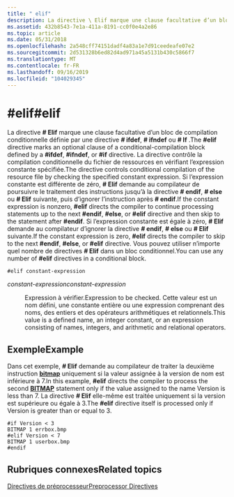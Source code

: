 ```yaml
---
title: " elif"
description: La directive \ Elif marque une clause facultative d’un bloc de compilation conditionnelle défini par une directive \ ifdef, \ ifndef ou \ if.
ms.assetid: 432b8543-7e1a-411a-8191-cc0f0e4a2e86
ms.topic: article
ms.date: 05/31/2018
ms.openlocfilehash: 2a548cff74151dadf4a83a1e7d91ceedeafe07e2
ms.sourcegitcommit: 2d531328b6ed82d4ad971a45a5131b430c5866f7
ms.translationtype: MT
ms.contentlocale: fr-FR
ms.lasthandoff: 09/16/2019
ms.locfileid: "104029345"
---
```

# <a name="elif"></a><span data-ttu-id="d83c4-103">\#elif</span><span class="sxs-lookup"><span data-stu-id="d83c4-103">\#elif</span></span>

<span data-ttu-id="d83c4-104">La directive **\# Elif** marque une clause facultative d’un bloc de compilation conditionnelle définie par une directive **\# ifdef**, **\# ifndef** ou **\# If** .</span><span class="sxs-lookup"><span data-stu-id="d83c4-104">The **\#elif** directive marks an optional clause of a conditional-compilation block defined by a **\#ifdef**, **\#ifndef**, or **\#if** directive.</span></span> <span data-ttu-id="d83c4-105">La directive contrôle la compilation conditionnelle du fichier de ressources en vérifiant l’expression constante spécifiée.</span><span class="sxs-lookup"><span data-stu-id="d83c4-105">The directive controls conditional compilation of the resource file by checking the specified constant expression.</span></span> <span data-ttu-id="d83c4-106">Si l’expression constante est différente de zéro, **\# Elif** demande au compilateur de poursuivre le traitement des instructions jusqu’à la directive **\# endif**, **\# else** ou **\# Elif** suivante, puis d’ignorer l’instruction après **\# endif**.</span><span class="sxs-lookup"><span data-stu-id="d83c4-106">If the constant expression is nonzero, **\#elif** directs the compiler to continue processing statements up to the next **\#endif**, **\#else**, or **\#elif** directive and then skip to the statement after **\#endif**.</span></span> <span data-ttu-id="d83c4-107">Si l’expression constante est égale à zéro, **\# Elif** demande au compilateur d’ignorer la directive **\# endif**, **\# else** ou **\# Elif** suivante.</span><span class="sxs-lookup"><span data-stu-id="d83c4-107">If the constant expression is zero, **\#elif** directs the compiler to skip to the next **\#endif**, **\#else**, or **\#elif** directive.</span></span> <span data-ttu-id="d83c4-108">Vous pouvez utiliser n’importe quel nombre de directives **\# Elif** dans un bloc conditionnel.</span><span class="sxs-lookup"><span data-stu-id="d83c4-108">You can use any number of **\#elif** directives in a conditional block.</span></span>

``` syntax
#elif constant-expression
```

<dl> <dt>

<span data-ttu-id="d83c4-109"><span id="constant-expression"></span><span id="CONSTANT-EXPRESSION"></span>*constant-expression*</span><span class="sxs-lookup"><span data-stu-id="d83c4-109"><span id="constant-expression"></span><span id="CONSTANT-EXPRESSION"></span>*constant-expression*</span></span>
</dt> <dd>

<span data-ttu-id="d83c4-110">Expression à vérifier.</span><span class="sxs-lookup"><span data-stu-id="d83c4-110">Expression to be checked.</span></span> <span data-ttu-id="d83c4-111">Cette valeur est un nom défini, une constante entière ou une expression comprenant des noms, des entiers et des opérateurs arithmétiques et relationnels.</span><span class="sxs-lookup"><span data-stu-id="d83c4-111">This value is a defined name, an integer constant, or an expression consisting of names, integers, and arithmetic and relational operators.</span></span>

</dd> </dl>

## <a name="example"></a><span data-ttu-id="d83c4-112">Exemple</span><span class="sxs-lookup"><span data-stu-id="d83c4-112">Example</span></span>

<span data-ttu-id="d83c4-113">Dans cet exemple, **\# Elif** demande au compilateur de traiter la deuxième instruction [**bitmap**](bitmap-resource.md) uniquement si la valeur assignée à la version de nom est inférieure à 7.</span><span class="sxs-lookup"><span data-stu-id="d83c4-113">In this example, **\#elif** directs the compiler to process the second [**BITMAP**](bitmap-resource.md) statement only if the value assigned to the name Version is less than 7.</span></span> <span data-ttu-id="d83c4-114">La directive **\# Elif** elle-même est traitée uniquement si la version est supérieure ou égale à 3.</span><span class="sxs-lookup"><span data-stu-id="d83c4-114">The **\#elif** directive itself is processed only if Version is greater than or equal to 3.</span></span>

``` syntax
#if Version < 3
BITMAP 1 errbox.bmp
#elif Version < 7
BITMAP 1 userbox.bmp
#endif
```

## <a name="related-topics"></a><span data-ttu-id="d83c4-115">Rubriques connexes</span><span class="sxs-lookup"><span data-stu-id="d83c4-115">Related topics</span></span>

<dl> <dt>

[<span data-ttu-id="d83c4-116">Directives de préprocesseur</span><span class="sxs-lookup"><span data-stu-id="d83c4-116">Preprocessor Directives</span></span>](preprocessor-directives.md)
</dt> </dl>

 

 




